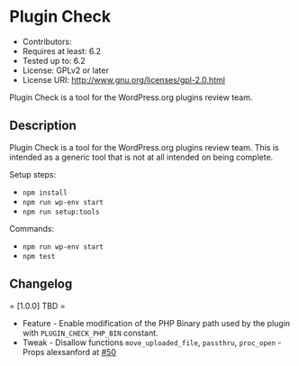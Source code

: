 Plugin Check
===============
* Contributors: 
* Requires at least: 6.2
* Tested up to: 6.2
* License: GPLv2 or later
* License URI: http://www.gnu.org/licenses/gpl-2.0.html

Plugin Check is a tool for the WordPress.org plugins review team.

## Description #

Plugin Check is a tool for the WordPress.org plugins review team.
This is intended as a generic tool that is not at all intended on being complete.

Setup steps:
 - `npm install`
 - `npm run wp-env start`
 - `npm run setup:tools`

Commands:
 - `npm run wp-env start`
 - `npm test`

## Changelog ##

= [1.0.0] TBD =

* Feature - Enable modification of the PHP Binary path used by the plugin with `PLUGIN_CHECK_PHP_BIN` constant.
* Tweak - Disallow functions `move_uploaded_file`, `passthru`, `proc_open` - Props alexsanford at [#50](https://github.com/WordPress/plugin-check/pull/50)

